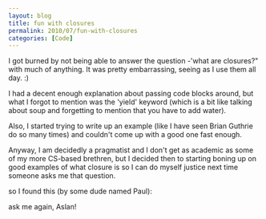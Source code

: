```yaml
---
layout: blog
title: fun with closures
permalink: 2010/07/fun-with-closures
categories: [Code]
---
```


<p>I got burned by not being able to answer the question -&#039;what are closures?" with much of anything. It was pretty embarrassing, seeing as I use them all day. :)</p>
<p>I had a decent enough explanation about passing code blocks around, but what I forgot to mention was the &#039;yield&#039; keyword (which is a bit like talking about soup and forgetting to mention that you have to add water).</p>
<p>Also, I started trying to write up an example (like I have seen Brian Guthrie do so many times) and couldn&#039;t come up with a good one fast enough. </p>
<p>Anyway, I am decidedly a pragmatist and I don&#039;t get as academic as some of my more CS-based brethren, but I decided then to starting boning up on good examples of what closure is so I can do myself justice next time someone asks me that question.</p>
<p>so I found this (by some dude named Paul):</p>

<script src="https://gist.github.com/860727.js?file=closures_test.rb"></script>

<p>
ask me again, Aslan!</p>
